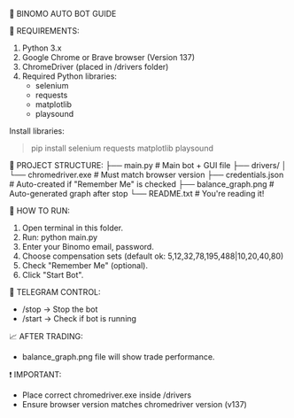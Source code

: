 📌 BINOMO AUTO BOT GUIDE

🔧 REQUIREMENTS:
1. Python 3.x
2. Google Chrome or Brave browser (Version 137)
3. ChromeDriver (placed in /drivers folder)
4. Required Python libraries:
   - selenium
   - requests
   - matplotlib
   - playsound

Install libraries:
> pip install selenium requests matplotlib playsound

📁 PROJECT STRUCTURE:
├── main.py                # Main bot + GUI file
├── drivers/
│   └── chromedriver.exe   # Must match browser version
├── credentials.json       # Auto-created if "Remember Me" is checked
├── balance_graph.png      # Auto-generated graph after stop
└── README.txt             # You're reading it!

🚀 HOW TO RUN:
1. Open terminal in this folder.
2. Run:  python main.py
3. Enter your Binomo email, password.
4. Choose compensation sets (default ok: 5,12,32,78,195,488|10,20,40,80)
5. Check "Remember Me" (optional).
6. Click "Start Bot".

📲 TELEGRAM CONTROL:
- /stop  → Stop the bot
- /start → Check if bot is running

📈 AFTER TRADING:
- balance_graph.png file will show trade performance.

❗ IMPORTANT:
- Place correct chromedriver.exe inside /drivers
- Ensure browser version matches chromedriver version (v137)

